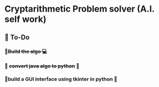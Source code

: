 # Cryptarithmetic Problem solver (A.I. self work)
 ## 🚵 To-Do
 ### 📌<del>Build the algo 💻 </del>
 ### 📌 <del>convert java algo to python</del> 🥵
 ### 📌build a GUI interface using tkinter in python 🐍
